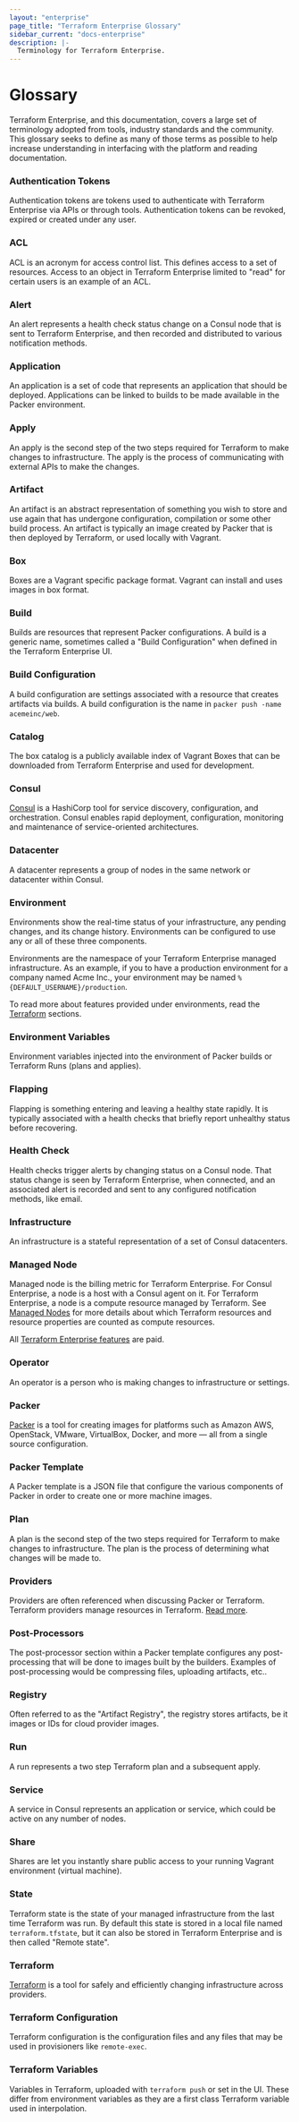 ```yaml
---
layout: "enterprise"
page_title: "Terraform Enterprise Glossary"
sidebar_current: "docs-enterprise"
description: |-
  Terminology for Terraform Enterprise.
---
```


# Glossary

Terraform Enterprise, and this documentation, covers a large set of terminology adopted
from tools, industry standards and the community. This glossary
seeks to define as many of those terms as possible to help increase
understanding in interfacing with the platform and reading documentation.

### Authentication Tokens

Authentication tokens are tokens used to authenticate with Terraform Enterprise via
APIs or through tools. Authentication tokens can be revoked, expired
or created under any user.

### ACL

ACL is an acronym for access control list. This defines access
to a set of resources. Access to an object in Terraform Enterprise limited to "read"
for certain users is an example of an ACL.

### Alert

An alert represents a health check status change on a Consul node that
is sent to Terraform Enterprise, and then recorded and distributed to various
notification methods.

### Application

An application is a set of code that represents an application that should
be deployed. Applications can be linked to builds to be made
available in the Packer environment.

### Apply

An apply is the second step of the two steps required for
Terraform to make changes to infrastructure. The apply is the process
of communicating with external APIs to make the changes.

### Artifact

An artifact is an abstract representation of something you wish to
store and use again that has undergone configuration, compilation or
some other build process. An artifact is typically
an image created by Packer that is then deployed by Terraform, or used
locally with Vagrant.

### Box

Boxes are a Vagrant specific package format. Vagrant can install
and uses images in box format.

### Build

Builds are resources that represent Packer configurations. A build
is a generic name, sometimes called a "Build Configuration" when
defined in the Terraform Enterprise UI.

### Build Configuration

A build configuration are settings associated with a resource that
creates artifacts via builds. A build configuration is the name
in `packer push -name acemeinc/web`.

### Catalog

The box catalog is a publicly available index of Vagrant Boxes
that can be downloaded from Terraform Enterprise and used for development.

### Consul

[Consul](https://consul.io) is a HashiCorp tool for service discovery, configuration,
and orchestration. Consul enables rapid deployment, configuration, monitoring and
maintenance of service-oriented architectures.

### Datacenter

A datacenter represents a group of nodes in the same network or
datacenter within Consul.

### Environment

Environments show the real-time status of your infrastructure,
any pending changes, and its change history. Environments can be configured
to use any or all of these three components.

Environments are the namespace of your Terraform Enterprise managed infrastructure.
As an example, if you to have a production environment
for a company named Acme Inc., your environment
may be named `%{DEFAULT_USERNAME}/production`.

To read more about features provided under environments,
read the [Terraform](/docs/enterprise) sections.

### Environment Variables

Environment variables injected into the environment of Packer builds or
Terraform Runs (plans and applies).

### Flapping

Flapping is something entering and leaving a healthy state rapidly. It is typically associated with a health checks that
briefly report unhealthy status before recovering.

### Health Check

Health checks trigger alerts by changing status on a Consul node. That status
change is seen by Terraform Enterprise, when connected, and an associated alert is
recorded and sent to any configured notification methods, like
email.

### Infrastructure

An infrastructure is a stateful representation of a set of Consul
datacenters.

### Managed Node

Managed node is the billing metric for Terraform Enterprise. For Consul Enterprise, a node is a host
with a Consul agent on it. For Terraform Enterprise, a node is a compute
resource managed by Terraform. See [Managed Nodes](/docs/enterprise/billing)
for more details about which Terraform resources and resource properties are counted
as compute resources.

All [Terraform Enterprise features](/docs/enterprise) are paid.

### Operator

An operator is a person who is making changes to infrastructure or
settings.

### Packer

[Packer](https://packer.io) is a tool for creating images for platforms such as Amazon AWS,
OpenStack, VMware, VirtualBox, Docker, and more — all from a single
source configuration.

### Packer Template

A Packer template is a JSON file that configure the various components
of Packer in order to create one or more machine images.

### Plan

A plan is the second step of the two steps required for
Terraform to make changes to infrastructure. The plan is the process
of determining what changes will be made to.

### Providers

Providers are often referenced when discussing Packer
or Terraform. Terraform providers manage resources in Terraform.
[Read more](https://terraform.io/docs/providers/index.html).

### Post-Processors

The post-processor section within a Packer template configures
any post-processing that will be done to images built by the builders.
Examples of post-processing would be compressing files, uploading
artifacts, etc..

### Registry

Often referred to as the "Artifact Registry", the registry
stores artifacts, be it images or IDs for cloud provider images.

### Run

A run represents a two step Terraform plan and a subsequent apply.

### Service

A service in Consul represents an application or service, which
could be active on any number of nodes.

### Share

Shares are let you instantly share public access to your running
Vagrant environment (virtual machine).

### State

Terraform state is the state of your managed infrastructure from the last
time Terraform was run. By default this state is stored in a local file
named `terraform.tfstate`, but it can also be stored in Terraform Enterprise
and is then called "Remote state".

### Terraform

[Terraform](https://terraform.io) is a tool for safely and
efficiently changing infrastructure across providers.

### Terraform Configuration

Terraform configuration is the configuration files and any
files that may be used in provisioners like `remote-exec`.

### Terraform Variables

Variables in Terraform, uploaded with `terraform push` or
set in the UI. These differ from environment variables
as they are a first class Terraform variable used in interpolation.

